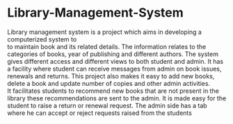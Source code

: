 # Library-Management-System
Library management system is a project which aims in developing a computerized system to  
to maintain book and its related details. The information relates to the categories of books, year 
of publishing and different authors. The system gives different access and different views to 
both student and admin. It has a facility where student can receive messages from admin on 
book issues, renewals and returns. This project also makes it easy to add new books, delete a 
book and update number of copies and other admin activities.  
It facilitates students to recommend new books that are not present in the library these 
recommendations are sent to the admin. It is made easy for the student to raise a return or 
renewal request. The admin side has a tab where he can accept or reject requests raised from 
the students
